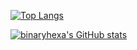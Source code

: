 <!-- ### Hi there 👋 -->
[![Top Langs](https://github-readme-stats.vercel.app/api/top-langs/?username=binaryhexa&layout=compact&theme=tokyonight&langs_count=8&show_owner)](https://github.com/binaryhexa/github-readme-stats_theme=tokyonight)

[![binaryhexa's GitHub stats](https://github-readme-stats.vercel.app/api?username=binaryhexa)](https://github.com/binaryhexa/github-readme-stats)

<!--
**binaryhexa/binaryhexa** is a ✨ _special_ ✨ repository because its `README.md` (this file) appears on your GitHub profile.

Here are some ideas to get you started:

- 🔭 I’m currently working on ...
- 🌱 I’m currently learning ...
- 👯 I’m looking to collaborate on ...
- 🤔 I’m looking for help with ...
- 💬 Ask me about ...
- 📫 How to reach me: ...
- 😄 Pronouns: ...
- ⚡ Fun fact: ...
-->
